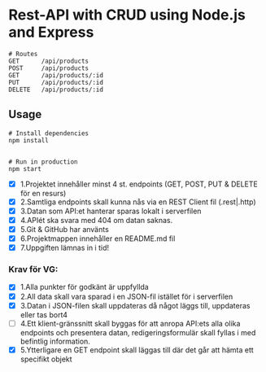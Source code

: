 # Rest-API with CRUD using Node.js and Express

```
# Routes
GET      /api/products
POST     /api/products
GET      /api/products/:id
PUT      /api/products/:id
DELETE   /api/products/:id

```

## Usage

```
# Install dependencies
npm install


# Run in production
npm start
```

- [x] 1.Projektet innehåller minst 4 st. endpoints (GET, POST, PUT & DELETE för en resurs)
- [x] 2.Samtliga endpoints skall kunna nås via en REST Client fil (.rest|.http)
- [x] 3.Datan som API:et hanterar sparas lokalt i serverfilen
- [x] 4.APIét ska svara med 404 om datan saknas.
- [x] 5.Git & GitHub har använts
- [x] 6.Projektmappen innehåller en README.md fil
- [x] 7.Uppgiften lämnas in i tid!

### Krav för VG:

- [x] 1.Alla punkter för godkänt är uppfyllda
- [x] 2.All data skall vara sparad i en JSON-fil istället för i serverfilen
- [x] 3.Datan i JSON-filen skall uppdateras då något läggs till, uppdateras eller tas bort4
- [ ] 4.Ett klient-gränssnitt skall byggas för att anropa API:ets alla olika endpoints och presentera datan, redigeringsformulär skall fyllas i med befintlig information.
- [x] 5.Ytterligare en GET endpoint skall läggas till där det går att hämta ett specifikt objekt
